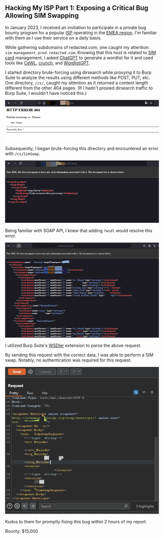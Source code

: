 ## Hacking My ISP Part 1: Exposing a Critical Bug Allowing SIM Swapping

In January 2023, I received an invitation to participate in a private bug bounty program for a popular [ISP](https://en.m.wikipedia.org/wiki/Internet_service_provider) operating in the [EMEA region](https://en.m.wikipedia.org/wiki/Europe,_the_Middle_East_and_Africa). I'm familiar with them as I use their service on a daily basis.

While gathering subdomains of redacted.com, one caught my attention: `sim-management.prod.redacted.com`. Knowing that this host is related to [SIM card](https://en.m.wikipedia.org/wiki/SIM_card) management, I asked [ChatGPT](https://chat.openai.com/) to generate a wordlist for it and used tools like [CeWL](https://github.com/digininja/CeWL), [crunch](https://sourceforge.net/p/crunch-wordlist/code/ci/master/tree/), and [WordlistGPT](https://github.com/k4l1sh/WordlistGPT).

I started directory brute-forcing using dirsearch while proxying it to Burp Suite to analyze the results using different methods like POST, PUT, etc. One directory, `/cs/`, caught my attention as it returned a content length different from the other 404 pages. (If I hadn't proxied dirsearch traffic to Burp Suite, I wouldn't have noticed this.)

![404-cs](../images/404-cs.png)

Subsequently, I began brute-forcing this directory and encountered an error with `/cs/SimSwap`.

![soap-error](../images/soap-error.png)

Being familiar with SOAP API, I knew that adding `?wsdl` would resolve this error.

![simswap-1](../images/simswap-1.png)

I utilized Burp Suite's [WSDler](https://portswigger.net/bappstore/594a49bb233748f2bc80a9eb18a2e08f) extension to parse the above request.

By sending this request with the correct data, I was able to perform a SIM swap. Notably, no authentication was required for this request.

![simswap-2](../images/simswap-2.png)

Kudos to them for promptly fixing this bug within 2 hours of my report.

Bounty: $15,000

